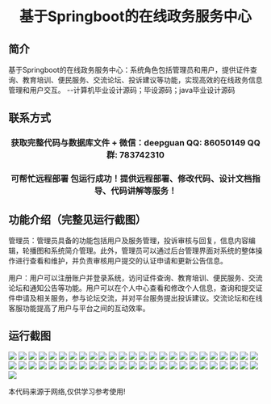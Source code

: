 <p><h1 align="center">基于Springboot的在线政务服务中心</h1></p>

## 简介
基于Springboot的在线政务服务中心：系统角色包括管理员和用户，提供证件查询、教育培训、便民服务、交流论坛、投诉建议等功能，实现高效的在线政务信息管理和用户交互。    --计算机毕业设计源码；毕设源码；java毕业设计源码


## 联系方式
<p><h3 align="center">获取完整代码与数据库文件 + 微信：deepguan QQ: 86050149 QQ群: 783742310</h3></p>
<p><h3 align="center">可帮忙远程部署 包运行成功！提供远程部署、修改代码、设计文档指导、代码讲解等服务！</h3></p>

## 功能介绍（完整见运行截图）
管理员：管理员具备的功能包括用户及服务管理，投诉审核与回复，信息内容编辑，轮播图和系统简介管理。此外，管理员可以通过后台管理界面对系统的整体操作进行查看和维护，并负责审核用户提交的认证申请和更新公告信息。

用户：用户可以注册账户并登录系统，访问证件查询、教育培训、便民服务、交流论坛和通知公告等功能。用户可以在个人中心查看和修改个人信息，查询和提交证件申请及相关服务，参与论坛交流，并对平台服务提出投诉建议。交流论坛和在线客服功能提高了用户与平台之间的互动效率。


## 运行截图
![](https://bs-1329754181.cos.ap-shanghai.myqcloud.com/spring/OnlineGovernmentServiceCenter/img/001.jpg)
![](https://bs-1329754181.cos.ap-shanghai.myqcloud.com/spring/OnlineGovernmentServiceCenter/img/002.jpg)
![](https://bs-1329754181.cos.ap-shanghai.myqcloud.com/spring/OnlineGovernmentServiceCenter/img/003.jpg)
![](https://bs-1329754181.cos.ap-shanghai.myqcloud.com/spring/OnlineGovernmentServiceCenter/img/004.jpg)
![](https://bs-1329754181.cos.ap-shanghai.myqcloud.com/spring/OnlineGovernmentServiceCenter/img/005.jpg)
![](https://bs-1329754181.cos.ap-shanghai.myqcloud.com/spring/OnlineGovernmentServiceCenter/img/006.jpg)
![](https://bs-1329754181.cos.ap-shanghai.myqcloud.com/spring/OnlineGovernmentServiceCenter/img/007.jpg)
![](https://bs-1329754181.cos.ap-shanghai.myqcloud.com/spring/OnlineGovernmentServiceCenter/img/008.jpg)
![](https://bs-1329754181.cos.ap-shanghai.myqcloud.com/spring/OnlineGovernmentServiceCenter/img/009.jpg)
![](https://bs-1329754181.cos.ap-shanghai.myqcloud.com/spring/OnlineGovernmentServiceCenter/img/010.jpg)
![](https://bs-1329754181.cos.ap-shanghai.myqcloud.com/spring/OnlineGovernmentServiceCenter/img/011.jpg)
![](https://bs-1329754181.cos.ap-shanghai.myqcloud.com/spring/OnlineGovernmentServiceCenter/img/012.jpg)
![](https://bs-1329754181.cos.ap-shanghai.myqcloud.com/spring/OnlineGovernmentServiceCenter/img/013.jpg)
![](https://bs-1329754181.cos.ap-shanghai.myqcloud.com/spring/OnlineGovernmentServiceCenter/img/014.jpg)
![](https://bs-1329754181.cos.ap-shanghai.myqcloud.com/spring/OnlineGovernmentServiceCenter/img/015.jpg)
![](https://bs-1329754181.cos.ap-shanghai.myqcloud.com/spring/OnlineGovernmentServiceCenter/img/016.jpg)
![](https://bs-1329754181.cos.ap-shanghai.myqcloud.com/spring/OnlineGovernmentServiceCenter/img/017.jpg)
![](https://bs-1329754181.cos.ap-shanghai.myqcloud.com/spring/OnlineGovernmentServiceCenter/img/018.jpg)
![](https://bs-1329754181.cos.ap-shanghai.myqcloud.com/spring/OnlineGovernmentServiceCenter/img/019.jpg)
![](https://bs-1329754181.cos.ap-shanghai.myqcloud.com/spring/OnlineGovernmentServiceCenter/img/020.jpg)
![](https://bs-1329754181.cos.ap-shanghai.myqcloud.com/spring/OnlineGovernmentServiceCenter/img/021.jpg)
![](https://bs-1329754181.cos.ap-shanghai.myqcloud.com/spring/OnlineGovernmentServiceCenter/img/022.jpg)
![](https://bs-1329754181.cos.ap-shanghai.myqcloud.com/spring/OnlineGovernmentServiceCenter/img/023.jpg)
![](https://bs-1329754181.cos.ap-shanghai.myqcloud.com/spring/OnlineGovernmentServiceCenter/img/024.jpg)
![](https://bs-1329754181.cos.ap-shanghai.myqcloud.com/spring/OnlineGovernmentServiceCenter/img/025.jpg)
![](https://bs-1329754181.cos.ap-shanghai.myqcloud.com/spring/OnlineGovernmentServiceCenter/img/026.jpg)
![](https://bs-1329754181.cos.ap-shanghai.myqcloud.com/spring/OnlineGovernmentServiceCenter/img/027.jpg)
![](https://bs-1329754181.cos.ap-shanghai.myqcloud.com/spring/OnlineGovernmentServiceCenter/img/028.jpg)
![](https://bs-1329754181.cos.ap-shanghai.myqcloud.com/spring/OnlineGovernmentServiceCenter/img/029.jpg)
![](https://bs-1329754181.cos.ap-shanghai.myqcloud.com/spring/OnlineGovernmentServiceCenter/img/030.jpg)
![](https://bs-1329754181.cos.ap-shanghai.myqcloud.com/spring/OnlineGovernmentServiceCenter/img/031.jpg)
![](https://bs-1329754181.cos.ap-shanghai.myqcloud.com/spring/OnlineGovernmentServiceCenter/img/032.jpg)
![](https://bs-1329754181.cos.ap-shanghai.myqcloud.com/spring/OnlineGovernmentServiceCenter/img/033.jpg)
![](https://bs-1329754181.cos.ap-shanghai.myqcloud.com/spring/OnlineGovernmentServiceCenter/img/034.jpg)
![](https://bs-1329754181.cos.ap-shanghai.myqcloud.com/spring/OnlineGovernmentServiceCenter/img/035.jpg)
![](https://bs-1329754181.cos.ap-shanghai.myqcloud.com/spring/OnlineGovernmentServiceCenter/img/036.jpg)
![](https://bs-1329754181.cos.ap-shanghai.myqcloud.com/spring/OnlineGovernmentServiceCenter/img/037.jpg)
![](https://bs-1329754181.cos.ap-shanghai.myqcloud.com/spring/OnlineGovernmentServiceCenter/img/038.jpg)
![](https://bs-1329754181.cos.ap-shanghai.myqcloud.com/spring/OnlineGovernmentServiceCenter/img/039.jpg)
![](https://bs-1329754181.cos.ap-shanghai.myqcloud.com/spring/OnlineGovernmentServiceCenter/img/040.jpg)
![](https://bs-1329754181.cos.ap-shanghai.myqcloud.com/spring/OnlineGovernmentServiceCenter/img/041.jpg)
![](https://bs-1329754181.cos.ap-shanghai.myqcloud.com/spring/OnlineGovernmentServiceCenter/img/042.jpg)
![](https://bs-1329754181.cos.ap-shanghai.myqcloud.com/spring/OnlineGovernmentServiceCenter/img/043.jpg)
![](https://bs-1329754181.cos.ap-shanghai.myqcloud.com/spring/OnlineGovernmentServiceCenter/img/044.jpg)
![](https://bs-1329754181.cos.ap-shanghai.myqcloud.com/spring/OnlineGovernmentServiceCenter/img/045.jpg)
![](https://bs-1329754181.cos.ap-shanghai.myqcloud.com/spring/OnlineGovernmentServiceCenter/img/046.jpg)
![](https://bs-1329754181.cos.ap-shanghai.myqcloud.com/spring/OnlineGovernmentServiceCenter/img/047.jpg)
![](https://bs-1329754181.cos.ap-shanghai.myqcloud.com/spring/OnlineGovernmentServiceCenter/img/048.jpg)
![](https://bs-1329754181.cos.ap-shanghai.myqcloud.com/spring/OnlineGovernmentServiceCenter/img/049.jpg)
![](https://bs-1329754181.cos.ap-shanghai.myqcloud.com/spring/OnlineGovernmentServiceCenter/img/050.jpg)
![](https://bs-1329754181.cos.ap-shanghai.myqcloud.com/spring/OnlineGovernmentServiceCenter/img/051.jpg)

<p>本代码来源于网络,仅供学习参考使用!</p>
